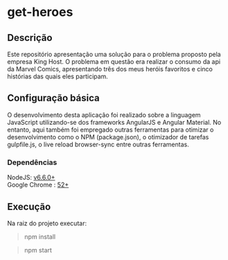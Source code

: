 # get-heroes

## Descrição

Este repositório apresentação uma solução para o problema proposto pela empresa King Host. O problema em questão era realizar o consumo da api da Marvel Comics, apresentando três dos meus heróis favoritos e cinco histórias das quais eles participam.

## Configuração básica

O desenvolvimento desta aplicação foi realizado sobre a linguagem JavaScript utilizando-se dos frameworks AngularJS e Angular Material. No entanto, aqui também foi empregado outras ferramentas para otimizar o desenvolvimento como o NPM (package.json), o otimizador de tarefas gulpfile.js, o live reload browser-sync entre outras ferramentas.

### Dependências

NodeJS: [v6.6.0+](https://nodejs.org/en/download/current/) <br />
Google Chrome : [52+](https://www.google.com.br/chrome/browser/desktop/) 

## Execução

Na raiz do projeto executar:

> npm install

> npm start

